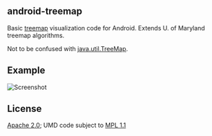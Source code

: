 ## android-treemap

Basic [treemap](http://en.wikipedia.org/wiki/Treemapping) visualization code for Android.
Extends U. of Maryland treemap algorithms.

Not to be confused with [java.util.TreeMap](http://docs.oracle.com/javase/6/docs/api/java/util/TreeMap.html).

## Example

![Screenshot](https://github.com/rmtheis/android-treemap/raw/master/device-2013-12-24-191247.png)

## License

[Apache 2.0](http://www.apache.org/licenses/LICENSE-2.0); UMD code subject to [MPL 1.1](http://www.mozilla.org/MPL/)
